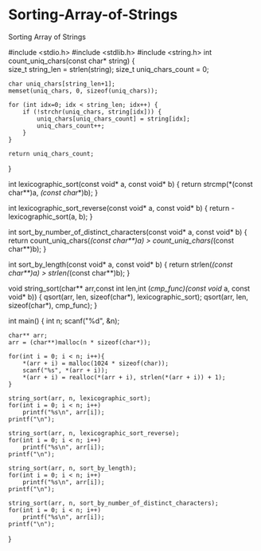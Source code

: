 # Sorting-Array-of-Strings
Sorting Array of Strings

#include <stdio.h>
#include <stdlib.h>
#include <string.h>
int count_uniq_chars(const char* string) {          
    size_t string_len     = strlen(string);
    size_t uniq_chars_count = 0;
    
    char uniq_chars[string_len+1];
    memset(uniq_chars, 0, sizeof(uniq_chars));
    
    for (int idx=0; idx < string_len; idx++) {
        if (!strchr(uniq_chars, string[idx])) {
            uniq_chars[uniq_chars_count] = string[idx];
            uniq_chars_count++;
        }
    }
    
    return uniq_chars_count;
}

int lexicographic_sort(const void* a, const void* b) {
    return strcmp(*(const char**)a, *(const char**)b);
}

int lexicographic_sort_reverse(const void* a, const void* b) {
    return -lexicographic_sort(a, b);
}

int sort_by_number_of_distinct_characters(const void* a, const void* b) {
    return count_uniq_chars(*(const char**)a) > count_uniq_chars(*(const char**)b);
}

int sort_by_length(const void* a, const void* b) {
    return strlen(*(const char**)a) > strlen(*(const char**)b);
}

void string_sort(char** arr,const int len,int (*cmp_func)(const void* a, const void* b)) {
    qsort(arr, len, sizeof(char*), lexicographic_sort);
    qsort(arr, len, sizeof(char*), cmp_func);
}

int main() 
{
    int n;
    scanf("%d", &n);
  
    char** arr;
	arr = (char**)malloc(n * sizeof(char*));
  
    for(int i = 0; i < n; i++){
        *(arr + i) = malloc(1024 * sizeof(char));
        scanf("%s", *(arr + i));
        *(arr + i) = realloc(*(arr + i), strlen(*(arr + i)) + 1);
    }
  
    string_sort(arr, n, lexicographic_sort);
    for(int i = 0; i < n; i++)
        printf("%s\n", arr[i]);
    printf("\n");

    string_sort(arr, n, lexicographic_sort_reverse);
    for(int i = 0; i < n; i++)
        printf("%s\n", arr[i]); 
    printf("\n");

    string_sort(arr, n, sort_by_length);
    for(int i = 0; i < n; i++)
        printf("%s\n", arr[i]);    
    printf("\n");

    string_sort(arr, n, sort_by_number_of_distinct_characters);
    for(int i = 0; i < n; i++)
        printf("%s\n", arr[i]); 
    printf("\n");
}
